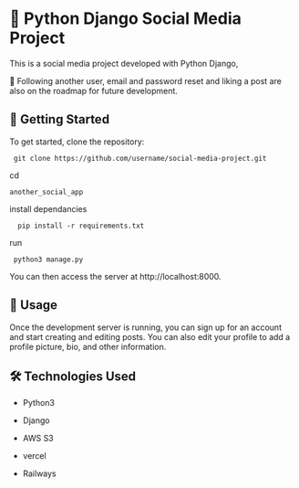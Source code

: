 # 🐍 Python Django Social Media Project

This is a social media project developed with Python Django,

🚧 Following another user, email and password reset and liking a post are also on the roadmap for future development.

## 🚀 Getting Started

To get started, clone the repository:

```
 git clone https://github.com/username/social-media-project.git
```
cd
```
another_social_app
```
install dependancies
```
  pip install -r requirements.txt
```
run

```
 python3 manage.py
```

You can then access the server at http://localhost:8000.

## 📝 Usage

Once the development server is running, you can sign up for an account and start creating and editing posts. You can also edit your profile to add a profile picture, bio, and other information.

## 🛠️ Technologies Used

- Python3

- Django
- AWS S3
- vercel
- Railways
